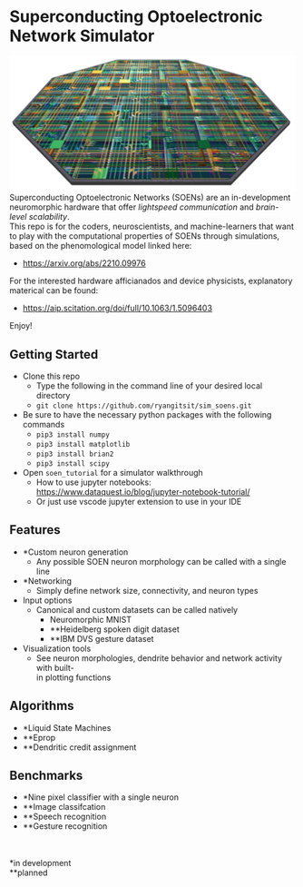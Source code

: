 # Superconducting Optoelectronic Network Simulator
![plot](./img/wafer_tilted.png)
Superconducting Optoelectronic Networks (SOENs) are an in-development neuromorphic hardware that offer *lightspeed communication* and *brain-level scalability*.\
This repo is for the coders, neuroscientists, and machine-learners that want to play with the computational properties of SOENs through simulations, based on the phenomological model linked here:
 - https://arxiv.org/abs/2210.09976

For the interested hardware afficianados and device physicists, explanatory materical can be found:
 - https://aip.scitation.org/doi/full/10.1063/1.5096403

Enjoy!

## Getting Started
 - Clone this repo
   - Type the following in the command line of your desired local directory
   - `git clone https://github.com/ryangitsit/sim_soens.git` 
 - Be sure to have the necessary python packages with the following commands
   - `pip3 install numpy`
   - `pip3 install matplotlib`
   - `pip3 install brian2`
   - `pip3 install scipy` 
 - Open `soen_tutorial` for a simulator walkthrough 
   - How to use jupyter notebooks: https://www.dataquest.io/blog/jupyter-notebook-tutorial/
   - Or just use vscode jupyter extension to use in your IDE

## Features
 - *Custom neuron generation
   - Any possible SOEN neuron morphology can be called with a single line 
 - *Networking
   - Simply define network size, connectivity, and neuron types
 - Input options
   - Canonical and custom datasets can be called natively
     - Neuromorphic MNIST
     - **Heidelberg spoken digit dataset
     - **IBM DVS gesture dataset
 - Visualization tools
   - See neuron morphologies, dendrite behavior and network activity with built-\
     in plotting functions

## Algorithms
 - *Liquid State Machines
 - **Eprop
 - **Dendritic credit assignment


## Benchmarks
 - *Nine pixel classifier with a single neuron
 - **Image classifcation
 - **Speech recognition
 - **Gesture recognition

\
\
*in development\
**planned